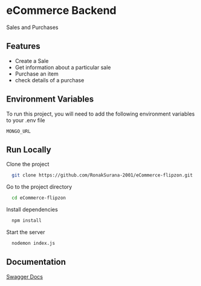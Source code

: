 
# eCommerce Backend

Sales and Purchases

## Features

- Create a Sale
- Get information about a particular sale
- Purchase an item
- check details of a purchase


## Environment Variables

To run this project, you will need to add the following environment variables to your .env file

`MONGO_URL`

## Run Locally

Clone the project

```bash
  git clone https://github.com/RonakSurana-2001/eCommerce-flipzon.git
```

Go to the project directory

```bash
  cd eCommerce-flipzon
```

Install dependencies

```bash
  npm install
```

Start the server

```bash
  nodemon index.js
```


## Documentation

[Swagger Docs](https://linktodocumentation)

